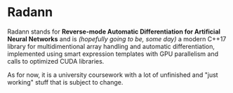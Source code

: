 # Radann

Radann stands for **Reverse-mode Automatic Differentiation for Artificial Neural Networks**
and is *(hopefully going to be, some day)* a modern C++17 library for multidimentional array handling and automatic differentiation,
implemented using smart expression templates with GPU parallelism and calls to optimized CUDA libraries.

As for now, it is a university coursework with a lot of unfinished and "just working" stuff that is subject to change.

